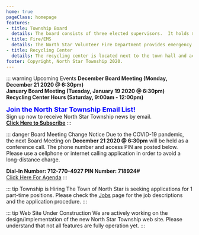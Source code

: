 ```yaml
---
home: true
pageClass: homepage
features:
- title: Township Board
  details: The board consists of three elected supervisors.  It holds monthly public meetings and elections are held during the annual meeting in the spring.
- title: Fire/EMS
  details: The North Star Volunteer Fire Department provides emergency medical and fire/rescue services to the local area.
- title: Recycling Center
  details: The recycling center is located next to the town hall and accepts recycling materials only during open business hours.
footer: Copyright, North Star Township 2020.
---
```


::: warning Upcoming Events
**December Board Meeting (Monday, December 21 2020 @ 6:30pm)** <br>
**January Board Meeting (Tuesday, January 19 2020 @ 6:30pm)** <br>
**Recycling Center Hours (Saturday, 9:00am - 12:00pm)**<br>

<font size=4 color=blue>**Join the North Star Township Email List!**</font>  
Sign up now to receive North Star Township news by email.  
**[Click Here to Subscribe](https://docs.google.com/forms/d/e/1FAIpQLSchi80e9cPFt7P9j4DvA5xjZrsBPpcCatBxafAepT7E_KfxEA/viewform)**
:::

::: danger Board Meeting Change Notice
Due to the COVID-19 pandemic, the next Board Meeting on **December 21 2020 @ 6:30pm** will be held 
as a conference call.  The phone number and access PIN are posted below. Please use a cellphone or 
internet calling application in order to avoid a long-distance charge.

**Dial-In Number: 712-770-4927  PIN Number: 718924#**  
[Click Here For Agenda](/township/agenda.md)
:::

::: tip Township is Hiring
The Town of North Star is seeking applications for 1 part-time positions.  Please check
the [Jobs](/jobs) page for the job descriptions and the application procedure.
:::

::: tip Web Site Under Construction
We are actively working on the design/implementation of the new North Star Township 
web site.  Please understand that not all features are fully operation yet.
:::
